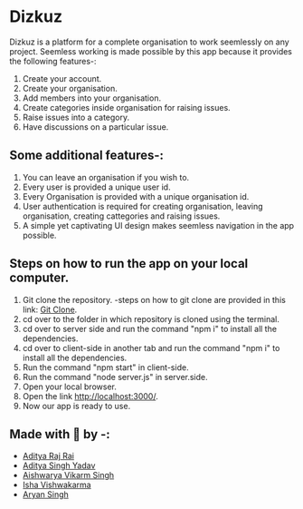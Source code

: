 # Dizkuz

Dizkuz is a platform for a complete organisation to work seemlessly on any project. 
Seemless working is made possible by this app because it provides the following features-:

1. Create your account.
2. Create your organisation.
3. Add members into your organisation.
4. Create categories inside organisation for raising issues.
5. Raise issues into a category.
6. Have discussions on a particular issue.

## Some additional features-:

1. You can leave an organisation if you wish to.
2. Every user is provided a unique user id.
3. Every Organisation is provided with a unique organisation id.
4. User authentication is required for creating organisation, leaving organisation, creating cattegories and raising issues.
5. A simple yet captivating UI design makes seemless navigation in the app possible.

## Steps on how to run the app on your local computer.

1. Git clone the repository.
  -steps on how to git clone are provided in this link: [Git Clone](https://docs.github.com/en/repositories/creating-and-managing-repositories/cloning-a-repository).
2. cd over to the folder in which repository is cloned using the terminal.
3. cd over to server side and run the command "npm i" to install all the dependencies.
4. cd over to client-side in another tab and run the command "npm i" to install all the dependencies.
5. Run the command "npm start" in client-side.
6. Run the command "node server.js" in server.side.
7. Open your local browser.
8. Open the link [http://localhost:3000/](http://localhost:3000/).
9. Now our app is ready to use.

## Made with 💖 by -: 
* [Aditya Raj Rai](https://github.com/adityarai0705)
* [Aditya Singh Yadav](https://github.com/aditya-mnnit)
* [Aishwarya Vikarm Singh](https://github.com/Aishwaryavikramsingh)
* [Isha Vishwakarma](https://github.com/ishavishwakarma29)
* [Aryan Singh](https://github.com/aarryyan)




